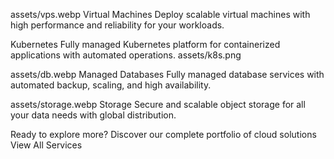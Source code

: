
assets/vps.webp
Virtual Machines
Deploy scalable virtual machines with high performance and reliability for your workloads.

Kubernetes
Fully managed Kubernetes platform for containerized
applications with automated operations.
assets/k8s.png

assets/db.webp
Managed Databases
Fully managed database services with automated backup, scaling, and high availability.

assets/storage.webp
Storage
Secure and scalable object storage for all your data needs with global distribution.

Ready to explore more?
Discover our complete portfolio of cloud solutions
View All Services
